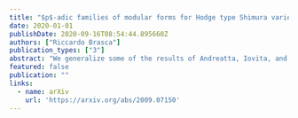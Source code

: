 ```yaml
---
title: "$p$-adic families of modular forms for Hodge type Shimura varieties with non-empty ordinary locus"
date: 2020-01-01
publishDate: 2020-09-16T08:54:44.895660Z
authors: ["Riccardo Brasca"]
publication_types: ["3"]
abstract: "We generalize some of the results of Andreatta, Iovita, and Pilloni and the author to Hodge type Shimura varieties having non-empty ordinary locus. For any $p$-adic weight $\\kappa$, we give a geometric definition of the space of overconvergent modular forms of weight $\\kappa$ in terms of sections of a sheaf. We show that our sheaves live in analytic families, interpolating the classical sheaves for integral weights. We define an action of the Hecke algebra, including a completely continuous operator at $p$. In some simple cases, we also build the eigenvariety."
featured: false
publication: ""
links:
  - name: arXiv
    url: 'https://arxiv.org/abs/2009.07150'
---
```

